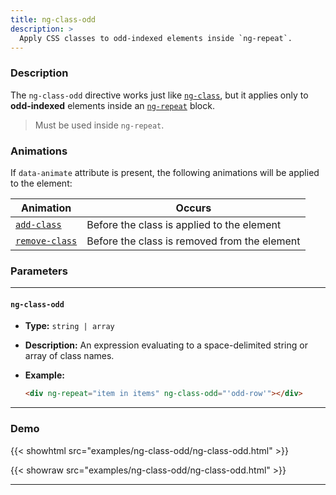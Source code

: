 ```yaml
---
title: ng-class-odd
description: >
  Apply CSS classes to odd-indexed elements inside `ng-repeat`.
---
```


### Description

The `ng-class-odd` directive works just like [`ng-class`](../class), but it
applies only to **odd-indexed** elements inside an [`ng-repeat`](../repeat)
block.

> Must be used inside `ng-repeat`.

### Animations

If `data-animate` attribute is present, the following animations will be applied
to the element:

| Animation                               | Occurs                                       |
| --------------------------------------- | -------------------------------------------- |
| [`add-class`](../../service/animate)    | Before the class is applied to the element   |
| [`remove-class`](../../service/animate) | Before the class is removed from the element |

### Parameters

---

#### `ng-class-odd`

- **Type:** `string | array`
- **Description:** An expression evaluating to a space-delimited string or array
  of class names.
- **Example:**

  ```html
  <div ng-repeat="item in items" ng-class-odd="'odd-row'"></div>
  ```

---

### Demo

{{< showhtml src="examples/ng-class-odd/ng-class-odd.html" >}}

{{< showraw src="examples/ng-class-odd/ng-class-odd.html" >}}

---
